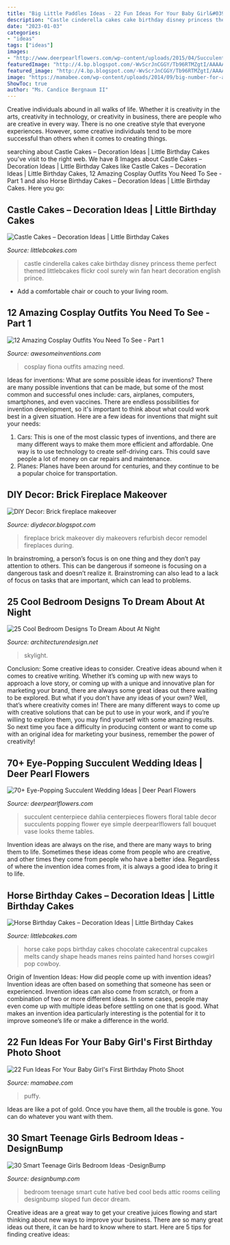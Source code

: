 ```yaml
---
title: "Big Little Paddles Ideas - 22 Fun Ideas For Your Baby Girl&#039;s First Birthday Photo Shoot"
description: "Castle cinderella cakes cake birthday disney princess theme perfect themed littlebcakes flickr cool surely win fan heart decoration english prince"
date: "2023-01-03"
categories:
- "ideas"
tags: ["ideas"]
images:
- "http://www.deerpearlflowers.com/wp-content/uploads/2015/04/Succulent-and-Dahlia-Wedding-Centerpiece.jpg"
featuredImage: "http://4.bp.blogspot.com/-WvScrJnCGGY/Tb96RTMZgtI/AAAAAAAAAL4/eeA3kPvjUFs/s1600/CIMG0268.JPG"
featured_image: "http://4.bp.blogspot.com/-WvScrJnCGGY/Tb96RTMZgtI/AAAAAAAAAL4/eeA3kPvjUFs/s1600/CIMG0268.JPG"
image: "https://mamabee.com/wp-content/uploads/2014/09/big-number-for-a-big-girl.jpg"
ShowToc: true
author: "Ms. Candice Bergnaum II"
---
```



Creative individuals abound in all walks of life. Whether it is creativity in the arts, creativity in technology, or creativity in business, there are people who are creative in every way. There is no one creative style that everyone experiences. However, some creative individuals tend to be more successful than others when it comes to creating things.

	

		
searching about Castle Cakes – Decoration Ideas | Little Birthday Cakes you've visit to the right web. We have 8 Images about Castle Cakes – Decoration Ideas | Little Birthday Cakes like Castle Cakes – Decoration Ideas | Little Birthday Cakes, 12 Amazing Cosplay Outfits You Need To See - Part 1 and also Horse Birthday Cakes – Decoration Ideas | Little Birthday Cakes. Here you go:
		
    
## Castle Cakes – Decoration Ideas | Little Birthday Cakes

<img loading=lazy src="http://www.littlebcakes.com/wp-content/uploads/2013/08/Cinderella-Castle-Cake.jpg" onerror="this.onerror=null;this.src='https://tse4.mm.bing.net/th?id=OIP.YSz5d4prMpC5GxNLJ7XF6gHaJ4&amp;pid=15.1';" alt="Castle Cakes – Decoration Ideas | Little Birthday Cakes">

_Source: littlebcakes.com_

>castle cinderella cakes cake birthday disney princess theme perfect themed littlebcakes flickr cool surely win fan heart decoration english prince. 

	

- Add a comfortable chair or couch to your living room.

    
## 12 Amazing Cosplay Outfits You Need To See - Part 1

<img loading=lazy src="https://www.awesomeinventions.com/wp-content/uploads/2016/05/cosplay-fiona.jpg" onerror="this.onerror=null;this.src='https://tse1.mm.bing.net/th?id=OIP.zLKBNasqLxx3jwa76FdBqwHaLH&amp;pid=15.1';" alt="12 Amazing Cosplay Outfits You Need To See - Part 1">

_Source: awesomeinventions.com_

>cosplay fiona outfits amazing need. 

	

Ideas for inventions: What are some possible ideas for inventions?
There are many possible inventions that can be made, but some of the most common and successful ones include: cars, airplanes, computers, smartphones, and even vaccines. There are endless possibilities for invention development, so it's important to think about what could work best in a given situation. Here are a few ideas for inventions that might suit your needs: 
1. Cars: This is one of the most classic types of inventions, and there are many different ways to make them more efficient and affordable. One way is to use technology to create self-driving cars. This could save people a lot of money on car repairs and maintenance. 
2. Planes: Planes have been around for centuries, and they continue to be a popular choice for transportation.

    
## DIY Decor: Brick Fireplace Makeover

<img loading=lazy src="http://4.bp.blogspot.com/-WvScrJnCGGY/Tb96RTMZgtI/AAAAAAAAAL4/eeA3kPvjUFs/s1600/CIMG0268.JPG" onerror="this.onerror=null;this.src='https://tse3.mm.bing.net/th?id=OIP.PbMXSaryFM_zfLex7Q74sQHaJ4&amp;pid=15.1';" alt="DIY Decor: Brick fireplace makeover">

_Source: diydecor.blogspot.com_

>fireplace brick makeover diy makeovers refurbish decor remodel fireplaces during. 

	

In brainstroming, a person’s focus is on one thing and they don’t pay attention to others. This can be dangerous if someone is focusing on a dangerous task and doesn’t realize it. Brainstroming can also lead to a lack of focus on tasks that are important, which can lead to problems.

    
## 25 Cool Bedroom Designs To Dream About At Night

<img loading=lazy src="https://cdn.architecturendesign.net/wp-content/uploads/2014/09/5-fancy-hotel-bedroom-skylight-view1.jpg" onerror="this.onerror=null;this.src='https://tse1.mm.bing.net/th?id=OIP.t1wf8Q0bKhuOPxUy-G0F2AHaLI&amp;pid=15.1';" alt="25 Cool Bedroom Designs To Dream About At Night">

_Source: architecturendesign.net_

>skylight. 

	

Conclusion: Some creative ideas to consider.
Creative ideas abound when it comes to creative writing. Whether it’s coming up with new ways to approach a love story, or coming up with a unique and innovative plan for marketing your brand, there are always some great ideas out there waiting to be explored. But what if you don’t have any ideas of your own? Well, that’s where creativity comes in! There are many different ways to come up with creative solutions that can be put to use in your work, and if you’re willing to explore them, you may find yourself with some amazing results. So next time you face a difficulty in producing content or want to come up with an original idea for marketing your business, remember the power of creativity!

    
## 70+ Eye-Popping Succulent Wedding Ideas | Deer Pearl Flowers

<img loading=lazy src="http://www.deerpearlflowers.com/wp-content/uploads/2015/04/Succulent-and-Dahlia-Wedding-Centerpiece.jpg" onerror="this.onerror=null;this.src='https://tse4.mm.bing.net/th?id=OIP.XFcjJK2HGtw-m9ocGVPxhgAAAA&amp;pid=15.1';" alt="70+ Eye-Popping Succulent Wedding Ideas | Deer Pearl Flowers">

_Source: deerpearlflowers.com_

>succulent centerpiece dahlia centerpieces flowers floral table decor succulents popping flower eye simple deerpearlflowers fall bouquet vase looks theme tables. 

	

Invention ideas are always on the rise, and there are many ways to bring them to life. Sometimes these ideas come from people who are creative, and other times they come from people who have a better idea. Regardless of where the invention idea comes from, it is always a good idea to bring it to life.

    
## Horse Birthday Cakes – Decoration Ideas | Little Birthday Cakes

<img loading=lazy src="http://www.littlebcakes.com/wp-content/uploads/2014/01/Horse-Cake-Pops.jpg" onerror="this.onerror=null;this.src='https://tse1.mm.bing.net/th?id=OIP.x5TUFqM7WEjk0LiGwdBnmQHaJ7&amp;pid=15.1';" alt="Horse Birthday Cakes – Decoration Ideas | Little Birthday Cakes">

_Source: littlebcakes.com_

>horse cake pops birthday cakes chocolate cakecentral cupcakes melts candy shape heads manes reins painted hand horses cowgirl pop cowboy. 

	

Origin of Invention Ideas: How did people come up with invention ideas?
Invention ideas are often based on something that someone has seen or experienced. Invention ideas can also come from scratch, or from a combination of two or more different ideas. In some cases, people may even come up with multiple ideas before settling on one that is good. What makes an invention idea particularly interesting is the potential for it to improve someone’s life or make a difference in the world.

    
## 22 Fun Ideas For Your Baby Girl&#039;s First Birthday Photo Shoot

<img loading=lazy src="https://mamabee.com/wp-content/uploads/2014/09/big-number-for-a-big-girl.jpg" onerror="this.onerror=null;this.src='https://tse4.mm.bing.net/th?id=OIP.Oe6LhJlPcqSa2mMVG7NvVwHaLH&amp;pid=15.1';" alt="22 Fun Ideas For Your Baby Girl&#039;s First Birthday Photo Shoot">

_Source: mamabee.com_

>puffy. 

	

Ideas are like a pot of gold. Once you have them, all the trouble is gone. You can do whatever you want with them.

    
## 30 Smart Teenage Girls Bedroom Ideas -DesignBump

<img loading=lazy src="https://designbump.com/wp-content/uploads/2014/09/teenage-girl-bedroom-ideaas-014.jpg" onerror="this.onerror=null;this.src='https://tse4.mm.bing.net/th?id=OIP.okV7_NwxkgjD14VTyNuedgHaGZ&amp;pid=15.1';" alt="30 Smart Teenage Girls Bedroom Ideas -DesignBump">

_Source: designbump.com_

>bedroom teenage smart cute hative bed cool beds attic rooms ceiling designbump sloped fun decor dream. 

	

Creative ideas are a great way to get your creative juices flowing and start thinking about new ways to improve your business. There are so many great ideas out there, it can be hard to know where to start. Here are 5 tips for finding creative ideas:

